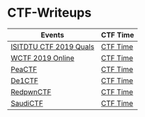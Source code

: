 # CTF-Writeups

| Events                               			| CTF Time      					|
| ----------------------------------------------------- | ----------------------------------------------------- |
| [ISITDTU CTF 2019 Quals](ISITDTU/)  		 	| [CTF Time](https://ctftime.org/event/803)		|
| [WCTF 2019 Online](WCTF/)  		 		| [CTF Time](https://ctftime.org/event/833)		|
| [PeaCTF](PeaCTF/)					| [CTF Time](https://ctftime.org/event/815)		|
| [De1CTF](De1CTF/)					| [CTF Time](https://ctftime.org/event/843)		|
| [RedpwnCTF](RedpwnCTF/)				| [CTF Time](https://ctftime.org/event/834)		|
| [SaudiCTF](SaudiCTF/)					| [CTF Time](https://ctftime.org/event/852)		|

